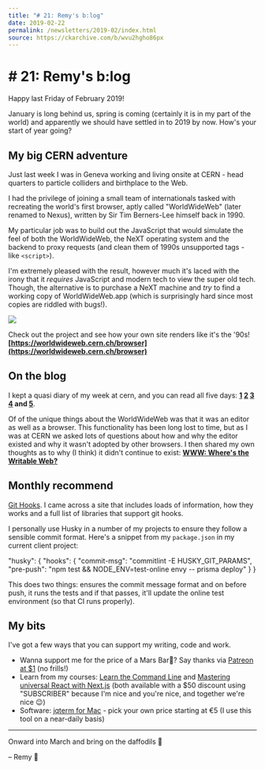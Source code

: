 ```yaml
---
title: "# 21: Remy's b:log"
date: 2019-02-22
permalink: /newsletters/2019-02/index.html
source: https://ckarchive.com/b/wvu2hgho86px
---
```


# # 21: Remy's b:log

Happy last Friday of February 2019!

January is long behind us, spring is coming (certainly it is in my part of the world) and apparently we should have settled in to 2019 by now. How's your start of year going?

My big CERN adventure
---------------------

Just last week I was in Geneva working and living onsite at CERN - head quarters to particle colliders and birthplace to the Web.

I had the privilege of joining a small team of internationals tasked with recreating the world's first browser, aptly called "WorldWideWeb" (later renamed to Nexus), written by Sir Tim Berners-Lee himself back in 1990.

My particular job was to build out the JavaScript that would simulate the feel of both the WorldWideWeb, the NeXT operating system and the backend to proxy requests (and clean them of 1990s unsupported tags - like `<script>`).

I'm extremely pleased with the result, however much it's laced with the irony that it _requires_ JavaScript and modern tech to view the super old tech. Though, the alternative is to purchase a NeXT machine and _try_ to find a working copy of WorldWideWeb.app (which is surprisingly hard since most copies are riddled with bugs!).

[![](https://convertkit.s3.amazonaws.com/assets/pictures/40116/1925977/content_Screen_Shot_2019-02-22_at_10.32.22.png)](https://worldwideweb.cern.ch/browser)

Check out the project and see how your own site renders like it's the '90s! **[https://worldwideweb.cern.ch/browser](https://worldwideweb.cern.ch/browser)**

On the blog
-----------

I kept a quasi diary of my week at cern, and you can read all five days: **[1](https://remysharp.com/cern-day-1) [2](https://remysharp.com/cern-day-2) [3](https://remysharp.com/cern-day-3) [4](https://remysharp.com/cern-day-4) and [5](https://remysharp.com/cern-day-5)**.

Of of the unique things about the WorldWideWeb was that it was an editor as well as a browser. This functionality has been long lost to time, but as I was at CERN we asked lots of questions about how and why the editor existed and why it wasn't adopted by other browsers. I then shared my own thoughts as to why (I think) it didn't continue to exist: **[WWW: Where's the Writable Web?](https://remysharp.com/2019/02/21/www-wheres-the-writable-web)**

Monthly recommend
-----------------

[Git Hooks](https://githooks.com/). I came across a site that includes loads of information, how they works and a full list of libraries that support git hooks.

I personally use Husky in a number of my projects to ensure they follow a sensible commit format. Here's a snippet from my `package.json` in my current client project:

"husky": {
  "hooks": {
    "commit-msg": "commitlint -E HUSKY\_GIT\_PARAMS",
    "pre-push": "npm test && NODE\_ENV=test-online envy -- prisma deploy"
  }
}

This does two things: ensures the commit message format and on before push, it runs the tests and if that passes, it'll update the online test environment (so that CI runs properly).

My bits
-------

I've got a few ways that you can support my writing, code and work.

*   Wanna support me for the price of a Mars Bar🍫? Say thanks via [Patreon at $1](https://www.patreon.com/remysharp) (no frills!)
*   Learn from my courses: [Learn the Command Line](https://terminal.training/?coupon=SUBSCRIBER&utm_source=email&utm_medium=banner&utm_campaign=newsletter-discount) and [Mastering universal React with Next.js](http://next.training.leftlogic.com/?coupon=SUBSCRIBER&utm_source=email&utm_medium=banner&utm_campaign=newsletter-discount) (both available with a $50 discount using "SUBSCRIBER" because I'm nice and you're nice, and together we're nice 😉)
*   Software: [jqterm for Mac](https://gum.co/jqterm) - pick your own price starting at €5 (I use this tool on a near-daily basis)

* * *

Onward into March and bring on the daffodils 🌼

– Remy 👋
